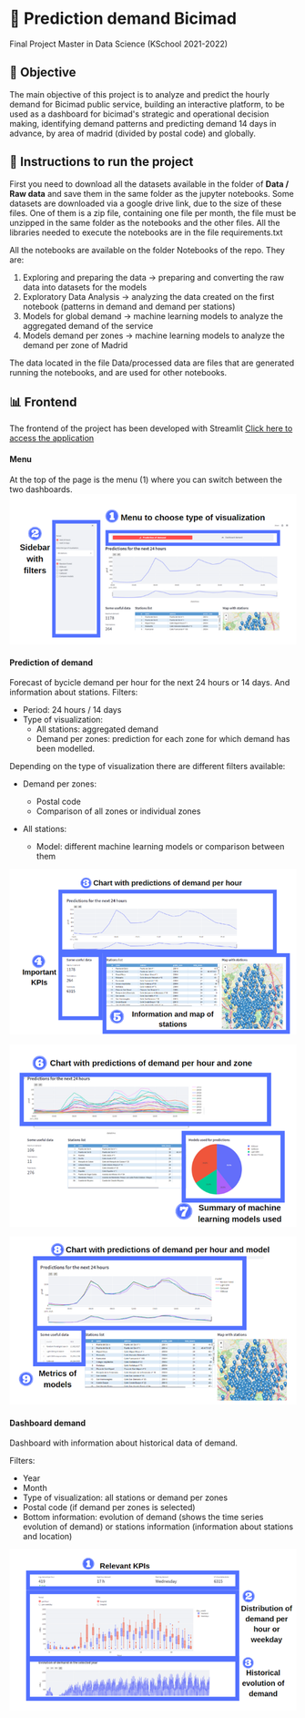 # 	:bicyclist: Prediction demand Bicimad
Final Project  Master in Data Science (KSchool 2021-2022)


## :dart: Objective

The main objective of this project is to analyze and predict the hourly demand for Bicimad public service, building an interactive platform, to be used as a dashboard for bicimad's strategic and operational decision making, identifying demand patterns and predicting demand 14 days in advance, by area of madrid (divided by postal code) and globally.

## :memo: Instructions to run the project
First you need to download all the datasets available in the folder of **Data / Raw data**  and save them in the same folder as the jupyter notebooks.
Some datasets are downloaded via a google drive link, due to the size of these files. 
One of them is a zip file, containing one file per month, the file must be unzipped in the same folder as the notebooks and the other files.
All the libraries needed to execute the notebooks are in the file requirements.txt

All the notebooks are available on the folder Notebooks of the repo. They are:

 1. Exploring and preparing the data -> preparing and converting the raw data into datasets for the models
 2. Exploratory Data Analysis -> analyzing the data created on the first notebook (patterns in demand and demand per stations)
 3. Models for global demand -> machine learning models to analyze the aggregated demand of the service
 4. Models demand per zones -> machine learning models to analyze the demand per zone of Madrid

The data located in the file Data/processed data are files that are generated running the notebooks, and are used for other notebooks.
## 📊 Frontend

The frontend of the project has been developed with Streamlit [Click here to access the application](https://share.streamlit.io/paulamartinm/bicimad_prevision_tfm/main/Frontend/streamlit_app.py )

#### Menu 
At the top of the page is the menu (1) where you can switch between the two dashboards.
![alt text](https://github.com/paulamartinm/bicimad_prevision_tfm/blob/main/Frontend/manual_user/menu-frontend.png "menu-frontend")

#### Prediction of demand
Forecast of bycicle demand per hour for the next 24 hours or 14 days. And information about stations.
Filters:

* Period: 24 hours / 14 days
* Type of visualization:
    * All stations: aggregated demand
    * Demand per zones: prediction for each zone for which demand has been modelled.

Depending on the type of visualization there are different filters available:

* Demand per zones:
    * Postal code
    * Comparison of all zones or individual zones

* All stations:
    * Model: different machine learning models or comparison between them

![alt text](https://github.com/paulamartinm/bicimad_prevision_tfm/blob/main/Frontend/manual_user/prediction-demand-I.png "prediction-demand-I")

![alt text](https://github.com/paulamartinm/bicimad_prevision_tfm/blob/main/Frontend/manual_user/prediction-demand-II.png "prediction-demand-II")

![alt text](https://github.com/paulamartinm/bicimad_prevision_tfm/blob/main/Frontend/manual_user/prediction-demand-III.png "prediction-demand-III")


#### Dashboard demand
Dashboard with information about historical data of demand.

Filters:
* Year
* Month
* Type of visualization: all stations or demand per zones
* Postal code (if demand per zones is selected)
* Bottom information: evolution of demand (shows the time series evolution of demand) or stations information (information about stations and location)

![alt text](https://github.com/paulamartinm/bicimad_prevision_tfm/blob/main/Frontend/manual_user/dashboard-demand-I.png "dashboard-demand-I")
